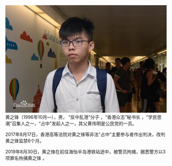 ![avatar](huang.jpg)
黄之锋（1996年10月—），男， “反中乱港”分子  ，“香港众志”秘书长 ，“学民思潮”召集人之一，“占中”发起人之一，其父黄伟明是公民党的一员。

2017年8月17日，香港高等法院对黄之锋等非法“占中”主要参与者作出判决，改判黄之锋监禁6个月。

2019年8月30日，黄之锋在前往海怡半岛港铁站途中，被警员拘捕，据悉警方以3项罪名拘捕黄之锋 。

